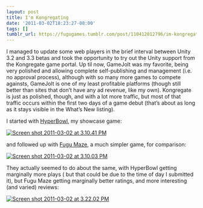 ```yaml
---
layout: post
title: I'm Kongregating
date: '2011-03-02T18:23:27-08:00'
tags: []
tumblr_url: https://fugugames.tumblr.com/post/110412012796/im-kongregating
---
```

I managed to update some web players in the brief interval between Unity 3.2 and 3.3 betas and took the opportunity to try out the Unity support from the Kongregate game portal. Up til now, GameJolt was my favorite, being very polished and allowing complete self-publishing and management (i.e. no approval process), although with so many more games to compete againsts, GameJolt is one of my least profitable platforms (though still better than sites that don’t have any ad revenue, like my own). Kongregate is just as polished, though, and with a lot more traffic, but most of that traffic occurs within the first two days of a game debut (that’s about as long as it stays visible in the What’s New listing).

I started with [HyperBowl](http://www.kongregate.com/games/technicat/hyperbowl), my showcase game:

[![](http://itshardtofondlepenguins.com/wp-content/uploads/2011/03/Screen-shot-2011-03-02-at-3.10.41-PM.png "Screen shot 2011-03-02 at 3.10.41 PM")](http://itshardtofondlepenguins.com/wp-content/uploads/2011/03/Screen-shot-2011-03-02-at-3.10.41-PM.png)

and followed up with [Fugu Maze](http://www.kongregate.com/games/technicat/fugu-maze), a much simpler game, for comparison:

[![](http://itshardtofondlepenguins.com/wp-content/uploads/2011/03/Screen-shot-2011-03-02-at-3.10.03-PM.png "Screen shot 2011-03-02 at 3.10.03 PM")](http://itshardtofondlepenguins.com/wp-content/uploads/2011/03/Screen-shot-2011-03-02-at-3.10.03-PM.png)

They actually seemed to do about the same, with HyperBowl getting marginally more plays ( but that could be due to the time of day I submitted it), but Fugu Maze getting marginally better ratings, and more interesting (and varied) reviews:

[![](http://itshardtofondlepenguins.com/wp-content/uploads/2011/03/Screen-shot-2011-03-02-at-3.22.02-PM.png "Screen shot 2011-03-02 at 3.22.02 PM")](http://itshardtofondlepenguins.com/wp-content/uploads/2011/03/Screen-shot-2011-03-02-at-3.22.02-PM.png)

